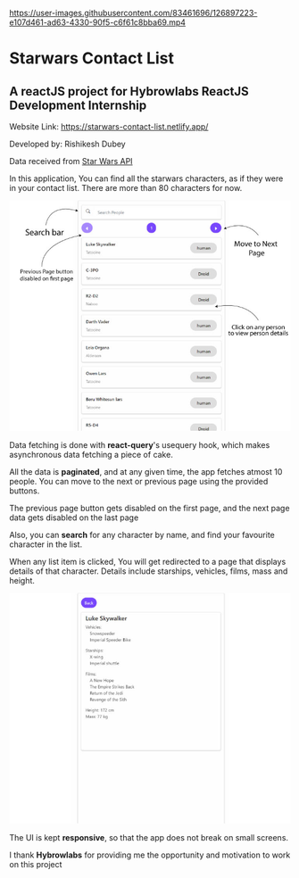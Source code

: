 

https://user-images.githubusercontent.com/83461696/126897223-e107d461-ad63-4330-90f5-c6f61c8bba69.mp4

# Starwars Contact List
## A reactJS project for Hybrowlabs ReactJS Development Internship

Website Link: https://starwars-contact-list.netlify.app/

Developed by: Rishikesh Dubey

Data received from [Star Wars API](https://swapi.dev/)


In this application, You can find all the starwars characters, as if they were in your contact list. There are more than 80 characters for now. 

!["home page"](md-assets/list-page.jpg)

Data fetching is done with **react-query**'s usequery hook, which makes asynchronous data fetching a piece of cake. 

All the data is **paginated**, and at any given time, the app fetches atmost 10 people. You can move to the next or previous page using the provided buttons.

The previous page button gets disabled on the first page, and the next page data gets disabled on the last page

Also, you can **search** for any character by name, and find your favourite character in the list.

When any list item is clicked, You will get redirected to a page that displays details of that character. Details include starships, vehicles, films, mass and height.

!["person details page"](md-assets/person-details.jpg)

The UI is kept **responsive**, so that the app does not break on small screens.


I thank **Hybrowlabs** for providing me the opportunity and motivation to work on this project
